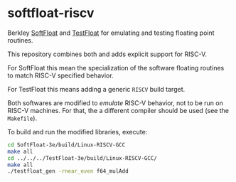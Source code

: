 # softfloat-riscv

Berkley [SoftFloat](http://www.jhauser.us/arithmetic/SoftFloat.html) and
[TestFloat](http://www.jhauser.us/arithmetic/TestFloat.html) for emulating and
testing floating point routines.

This repository combines both and adds explicit support for RISC-V.

For SoftFloat this mean the specialization of the software floating routines to
match RISC-V specified behavior.

For TestFloat this means adding a generic `RISCV` build target.

Both softwares are modified to *emulate* RISC-V behavior, not to be run on RISC-V machines. For that, the a different compiler should be used (see the `Makefile`).

To build and run the modified libraries, execute:
```bash
cd SoftFloat-3e/build/Linux-RISCV-GCC
make all
cd ../../../TestFloat-3e/build/Linux-RISCV-GCC/
make all
./testfloat_gen -rnear_even f64_mulAdd
```
